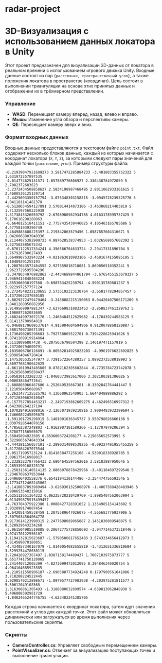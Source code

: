# radar-project

# 3D-Визуализация с использованием данных локатора в Unity

Этот проект предназначен для визуализации 3D-данных от локатора в реальном времени с использованием игрового движка Unity. Входные данные состоят из пар `{расстояние, пространственный угол}`, а также положения локатора в пространстве (координат). Цель состоит в выполнении триангуляции на основе этих принятых данных и отображении их в трёхмерном представлении.


### Управление

- **WASD**: Перемещает камеру вперед, назад, влево и вправо.
- **Мышь**: Изменение угла обзора и перспективы камеры.
- **QE**: Пересещает камеру вверх и вниз.

### Формат входных данных

Входные данные предоставляются в текстовом файле `point.txt`. Файл содержит несколько блоков данных, каждый из которых начинается с координат локатора (`X`, `Y`, `Z`), за которыми следуют пары значений для каждой точки (`расстояние`, `угол`). Пример структуры файла:

```
-0.21939047921689273 3.5817472285884233 -3.481803355752322 5 1.631972257897535
-4.014774625131571 1.857589776806927 2.330438784972059 5 2.7082372683623
-3.2372434508858627 2.5834198987468495 2.8011062933161615 5 2.4680536125139714
-2.4425093350157794 -3.075348303158315 -3.0945728239325776 5 4.041181141481378
-0.5120654594127891 3.570014414073106 -3.463060214403819 5 1.7132597568225938
1.3173815326059792 -2.6708980562934785 4.0163178995737425 5 5.170610298280863
-0.664012518411151 -2.7757435439446025 4.105403165785686 5 4.477581939396749
2.4649883600225397 4.219342063579456 1.0587657604316671 5 1.0420668803040336
0.21144075382900723 4.887628538374953 -1.0326568057602392 5 1.527562885675342
-0.8701122517334241 4.356566704633724 -2.29417331896704 5 1.767926780027493
1.6649907532943224 -4.021863010983166 -2.4601674155085105 5 5.10489291255193
-1.2087043572404552 2.927359816710081 3.869056510352241 5 1.9623729595504296
-2.3478654976982862 -2.4434689844861794 -3.6765455153679327 5 3.9469415848484224
1.855366030197568 -0.698763425230794 -4.590135789881237 5 5.922997257757124
-2.2724548232130655 3.5735192323130764 -2.6581778294057457 5 2.1372062237650185
-3.8029272479470464 -3.2458882215150053 0.04420407506171209 5 3.8481288056882956
1.9149569097881347 -3.6276698310833453 -2.858837461329763 5 5.198087262083605
2.4602449973072176 -1.2468484512825682 -4.170439244583125 5 5.814113708964819
-0.04608179609537614 4.915904604694966 0.9120078868120887 5 1.5801700738671391
3.1730490205298683 3.792758065522701 0.7394228625941626 5 0.8741289919914864
4.51118096887438 -0.2075636790504398 2.146197471157919 5 6.237206794009791
0.1835806786126891 -0.06562814925823203 -4.9961976622692825 5 5.939854046720414
3.1475305535347977 3.7291572264380357 1.0892372538018993 5 0.8697768190642625
-4.8611019943485605 0.8782162305602844 -0.7735784723742878 5 2.9628586005650437
3.605820133202332 -1.0460373983617006 3.302100381306026 5 6.000838464772641
-2.608808966467606 4.252649535667381 -0.3302842764441447 5 2.121050485088967
-2.2623477125525793 4.13660962540903 1.664404888986292 5 2.0712630662610847
-0.1577577854453217 -2.2497193862609275 4.462496516997312 5 4.642380264217184
0.1070284916808016 -3.1265071939210816 3.9004483932399694 5 4.7466082245895675
-1.591101729298915 3.1401001036345737 3.550798026666138 5 2.0397928544070156
4.478562387248803 -1.9162907101589266 -1.12707979206394 5 5.878877156565075
2.55045894923505 0.8536003724208177 4.215035652573995 5 0.3229665674043334
-4.444281156057101 -2.2890314098539255 -0.09327491955455258 5 3.6172084267075544
-1.05171995723124 1.8141658477256108 -4.539018330928785 5 2.096175416968017
-2.2328322787766433 2.6804645597562016 3.58183887950646 5 2.2653390168325176
-2.2583136140514135 2.8866078878425956 -3.401104897299546 5 2.2346768637953844
3.649606403558376 0.6541194130144486 -3.354474756593546 5 0.17734712468245062
-3.1410837893989494 -3.6269301325008976 -1.4067588428483946 5 3.998653548215016
4.625112651364222 0.06225720210429769 -1.8985407562063994 5 0.013459875915499457
-4.763704375922386 1.0088427728391052 1.1354985154143602 5 2.932899174807454
-1.642051459538459 1.2075589647026075 -4.565683776937906 5 2.5075034564064778
3.9173614123990315 2.2477698089065887 2.1451830809548875 5 0.520929643234268
-3.061504985519885 0.20672775738850693 -3.9477146373518446 5 3.074170122556107
3.1194132815023687 -1.5790506817652483 3.5743334656412973 5 5.814589070180851
-4.434057340167079 -1.8140054082655819 -1.4312651336819684 5 3.5299254478630115
3.720428927367497 2.8387158174489437 1.7607103975873777 5 0.6517741750120065
1.241440712005399 -4.8273099472012095 0.394846340020754 5 4.964104685923385
-4.210511558906187 -2.6905887734924248 0.1797900561041086 5 3.710208224522445
1.9298570212898671 -1.8979577727903938 -4.203975281811577 5 5.50612049108368
1.316308861305493 -1.3188880632809574 -4.639813062848938 5 5.496808392961729
-1.8402465244746755 -4.623482241385705
```

Каждая строка начинается с координат локатора, затем идут значения расстояний и углов для каждой точки. Этот файл может обновляться динамически или загружаться во время выполнения через пользовательские скрипты.

### Скрипты

- **CameraController.cs**: Управляет свободным перемещением камеры.
- **PointVisualizer.cs**: Отвечает за визуализацию поступающих точек и выполнение триангуляции.
